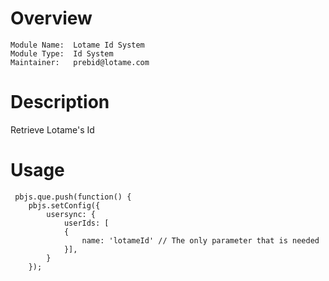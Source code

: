 # Overview

```
Module Name:  Lotame Id System
Module Type:  Id System
Maintainer:   prebid@lotame.com
```

# Description

Retrieve Lotame's Id

# Usage

```
 pbjs.que.push(function() {
    pbjs.setConfig({                
        usersync: {
            userIds: [
            {
                name: 'lotameId' // The only parameter that is needed
            }],
        }
    });
```            